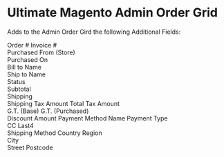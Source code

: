 Ultimate Magento Admin Order Grid
=========

Adds to the Admin Order Gird the following Additional Fields:

Order #
Invoice #	
Purchased From (Store)	
Purchased On	
Bill to Name	
Ship to Name	
Status	
Subtotal	
Shipping	
Shipping Tax Amount	
Total Tax Amount	
G.T. (Base)	
G.T. (Purchased)	
Discount Amount	
Payment Method Name	
Payment Type	
CC Last4	
Shipping Method	
Country	
Region	
City	
Street
Postcode
